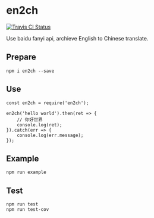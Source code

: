 en2ch
===
[ ![Travis CI Status](https://travis-ci.org/X-Jray/en2ch.svg?branch=master)](https://travis-ci.org/X-Jray/en2ch.svg?branch=master)

Use baidu fanyi api, archieve English to Chinese translate. 

## Prepare

```
npm i en2ch --save
```

## Use


```
const en2ch = require('en2ch');

en2ch('hello world').then(ret => {
    // 你好世界
    console.log(ret);
}).catch(err => {
    console.log(err.message);
});
```

## Example

```
npm run example
```

## Test

```
npm run test
npm run test-cov
```

